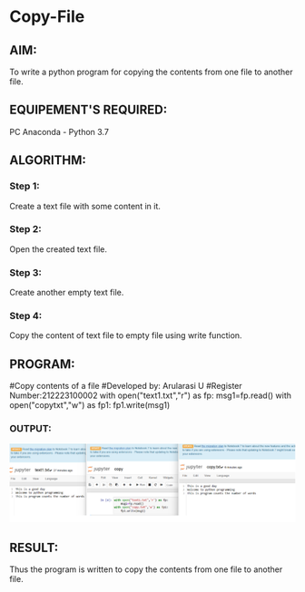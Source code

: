 # Copy-File
## AIM:
To write a python program for copying the contents from one file to another file.
## EQUIPEMENT'S REQUIRED: 
PC
Anaconda - Python 3.7
## ALGORITHM: 
### Step 1:
Create a text file with some content in it.

### Step 2:
 Open the created text file.
 
### Step 3: 
Create another empty text file.

### Step 4: 
Copy the content of text file to empty file using write function. 


## PROGRAM:
#Copy contents of a file 
#Developed by: Arularasi U
#Register Number:212223100002
with open("text1.txt","r") as fp:
    msg1=fp.read()
with open("copytxt","w") as fp1:
    fp1.write(msg1)



### OUTPUT:
![alt text](image.png)



## RESULT:
Thus the program is written to copy the contents from one file to another file.
